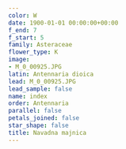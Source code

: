 ```yaml
---
color: W
date: 1900-01-01 00:00:00+00:00
f_end: 7
f_start: 5
family: Asteraceae
flower_type: K
image:
- M_0_00925.JPG
latin: Antennaria dioica
lead: M_0_00925.JPG
lead_sample: false
name: index
order: Antennaria
parallel: false
petals_joined: false
star_shape: false
title: Navadna majnica
---
```



